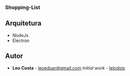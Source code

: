 ### Shopping-List

## Arquitetura

* NodeJs
* Electron

## Autor

* **Leo Costa** - leoeduar@gmail.com *Initial work* - [lelodois](https://github.com/lelodois)

